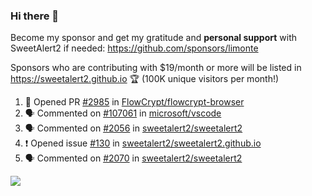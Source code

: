 ### Hi there 👋

Become my sponsor and get my gratitude and **personal support** with SweetAlert2 if needed: https://github.com/sponsors/limonte

Sponsors who are contributing with $19/month or more will be listed in https://sweetalert2.github.io 🏆 (100K unique visitors per month!)

<!--START_SECTION:activity-->
1. 💪 Opened PR [#2985](https://github.com/FlowCrypt/flowcrypt-browser/pull/2985) in [FlowCrypt/flowcrypt-browser](https://github.com/FlowCrypt/flowcrypt-browser)
2. 🗣 Commented on [#107061](https://github.com/microsoft/vscode/issues/107061) in [microsoft/vscode](https://github.com/microsoft/vscode)
3. 🗣 Commented on [#2056](https://github.com/sweetalert2/sweetalert2/issues/2056) in [sweetalert2/sweetalert2](https://github.com/sweetalert2/sweetalert2)
4. ❗️ Opened issue [#130](https://github.com/sweetalert2/sweetalert2.github.io/issues/130) in [sweetalert2/sweetalert2.github.io](https://github.com/sweetalert2/sweetalert2.github.io)
5. 🗣 Commented on [#2070](https://github.com/sweetalert2/sweetalert2/issues/2070) in [sweetalert2/sweetalert2](https://github.com/sweetalert2/sweetalert2)
<!--END_SECTION:activity-->

![](https://github-readme-stats.vercel.app/api?username=limonte&theme=vue&show_icons=true)
